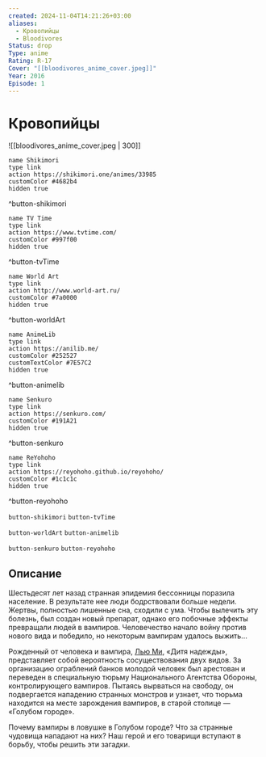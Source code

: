 ```yaml
---
created: 2024-11-04T14:21:26+03:00
aliases:
  - Кровопийцы
  - Bloodivores
Status: drop
Type: anime
Rating: R-17
Cover: "[[bloodivores_anime_cover.jpeg]]"
Year: 2016
Episode: 1
---
```


# Кровопийцы

![[bloodivores_anime_cover.jpeg | 300]]

```button
name Shikimori
type link
action https://shikimori.one/animes/33985
customColor #4682b4
hidden true
```
^button-shikimori

```button
name TV Time
type link
action https://www.tvtime.com/
customColor #997f00
hidden true
```
^button-tvTime

```button
name World Art
type link
action http://www.world-art.ru/
customColor #7a0000
hidden true
```
^button-worldArt

```button
name AnimeLib
type link
action https://anilib.me/
customColor #252527
customTextColor #7E57C2
hidden true
```
^button-animelib

```button
name Senkuro
type link
action https://senkuro.com/
customColor #191A21
hidden true
```
^button-senkuro

```button
name ReYohoho
type link
action https://reyohoho.github.io/reyohoho/
customColor #1c1c1c
hidden true
```
^button-reyohoho

`button-shikimori` `button-tvTime`

`button-worldArt` `button-animelib`

`button-senkuro` `button-reyohoho`

## Описание

Шестьдесят лет назад странная эпидемия бессонницы поразила население. В результате нее люди бодрствовали больше недели. Жертвы, полностью лишенные сна, сходили с ума. Чтобы вылечить эту болезнь, был создан новый препарат, однако его побочные эффекты превращали людей в вампиров. Человечество начало войну против нового вида и победило, но некоторым вампирам удалось выжить...

Рожденный от человека и вампира, [Лью Ми](https://shikimori.one/characters/143983-liu-mi), «Дитя надежды», представляет собой вероятность сосуществования двух видов. За организацию ограблений банков молодой человек был арестован и переведен в специальную тюрьму Национального Агентства Обороны, контролирующего вампиров. Пытаясь вырваться на свободу, он подвергается нападению странных монстров и узнает, что тюрьма находится на месте зарождения вампиров, в старой столице — «Голубом городе».

Почему вампиры в ловушке в Голубом городе? Что за странные чудовища нападают на них? Наш герой и его товарищи вступают в борьбу, чтобы решить эти загадки.
